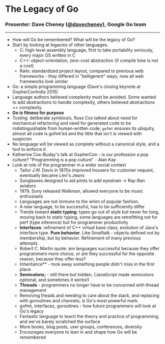 # The Legacy of Go

### Presenter: Dave Cheney ([@davecheney](https://twitter.com/@davecheney)), Google Go team
----

- How will Go be remembered? What will be the legacy of Go?
- Start by looking at legacies of other languages:
  * C: high-level assembly language, first to take portability seriously, every major OS written in C
  * C++: object-orientation, zero-cost abstraction (if compile time is not a cost)
  * Rails: standardized project layout, compared to previous web frameworks - they differed in "belligerent" ways, now all web frameworks look similar
- Go: a simple programming language (Dave's closing keynote at GopherConIndia 2015)
- Language authors believed complexity must be avoided. Some wanted to add abstractions to handle complexity, others believed abstractions == complexity.
- **Go is fitness for purpose**
- Tooling: deliberate symbiosis, Russ Cox talked about need for mechanical refactoring and need for generated code to be indistinguishable from human-written code, `gofmt` ensures its ubiquity, almost all code is gofmt'ed and the little that isn't is viewed with suspicion
- No language will be viewed as complete without a canonical style, and a tool to enforce it.
- Katherine Cox-Buday's talk at GopherCon - is our profession a pop culture? "Programming is a pop culture" - Alan Kay
- Look at role of the programmer in a wider social context
  - Tailor J.W. Davis in 1870s improved trousers for customer request, eventually became Levi's Jeans
  - Sunglasses designed to aid pilots to add eyestrain -> Ray-Ban aviators
  - 1979, Sony released Walkman, allowed everyone to be music enthusiasts
  - Languages are not immune to the whim of popular fashion.
  - A new language, to be successful, has to be sufficiently differ
  - Trends toward **static typing**: types go out of style but never for long, moving back to static typing, some languages are retrofitting not for perf (type inference) but for programmer productivity
  - **Interfaces**: refinement of C++ virtual base class, evolution of Java's interface type. **Pure behavior.** Like Smalltalk - objects defined not by membership, but by behavior. Refinement of many previous attempts.
  - Robert C. Martin quote: are languages successful because they offer programmers more choice, or are they successful for the opposite reason, because they offer less?
  - Inheritance** - took away something people didn't miss in the first place
  - **Semicolons;** - still there but hidden, (JavaScript made semicolons optional, and sometimes it works!)
  - **Threads** - programmers no longer have to be concerned with thread management
  - Removing theads and needing to care about the stack, and replacing with goroutines and channels, is Go's most powerful mark.
  - gofmt, interfaces, goroutines - how future programmers will look at Go's legacy
  - Fantastic language to teach the theory and practice of programming, and we've barely scratched the surface
  - More books, blog posts, user groups, conferences, diversity
  - Encourages everyone to lean in and shape how Go will be remembered
